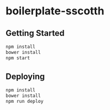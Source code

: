 # boilerplate-sscotth

## Getting Started

```bash
npm install
bower install
npm start
```

## Deploying

```bash
npm install
bower install
npm run deploy
```
